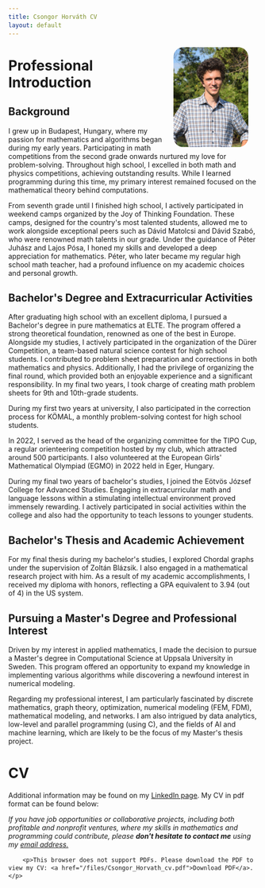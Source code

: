 ```yaml
---
title: Csongor Horváth CV
layout: default
---
```


<img style="float: right; margin: 5px 20px; border-radius:20px; " src="\img\profil4.JPG" alt="Profile picture" width="30%" height="30%">

# Professional Introduction
## Background
I grew up in Budapest, Hungary, where my passion for mathematics and algorithms began during my early years. Participating in math competitions from the second grade onwards nurtured my love for problem-solving. Throughout high school, I excelled in both math and physics competitions, achieving outstanding results. While I learned programming during this time, my primary interest remained focused on the mathematical theory behind computations.

From seventh grade until I finished high school, I actively participated in weekend camps organized by the Joy of Thinking Foundation. These camps, designed for the country's most talented students, allowed me to work alongside exceptional peers such as Dávid Matolcsi and Dávid Szabó, who were renowned math talents in our grade. Under the guidance of Péter Juhász and Lajos Pósa, I honed my skills and developed a deep appreciation for mathematics. Péter, who later became my regular high school math teacher, had a profound influence on my academic choices and personal growth.

## Bachelor's Degree and Extracurricular Activities
After graduating high school with an excellent diploma, I pursued a Bachelor's degree in pure mathematics at ELTE. The program offered a strong theoretical foundation, renowned as one of the best in Europe. Alongside my studies, I actively participated in the organization of the Dürer Competition, a team-based natural science contest for high school students. I contributed to problem sheet preparation and corrections in both mathematics and physics. Additionally, I had the privilege of organizing the final round, which provided both an enjoyable experience and a significant responsibility. In my final two years, I took charge of creating math problem sheets for 9th and 10th-grade students.

During my first two years at university, I also participated in the correction process for KÖMAL, a monthly problem-solving contest for high school students.

In 2022, I served as the head of the organizing committee for the TIPO Cup, a regular orienteering competition hosted by my club, which attracted around 500 participants. I also volunteered at the European Girls' Mathematical Olympiad (EGMO) in 2022 held in Eger, Hungary.

During my final two years of bachelor's studies, I joined the Eötvös József College for Advanced Studies. Engaging in extracurricular math and language lessons within a stimulating intellectual environment proved immensely rewarding. I actively participated in social activities within the college and also had the opportunity to teach lessons to younger students.

## Bachelor's Thesis and Academic Achievement
For my final thesis during my bachelor's studies, I explored Chordal graphs under the supervision of Zoltán Blázsik. I also engaged in a mathematical research project with him. As a result of my academic accomplishments, I received my diploma with honors, reflecting a GPA equivalent to 3.94 (out of 4) in the US system.

## Pursuing a Master's Degree and Professional Interest
Driven by my interest in applied mathematics, I made the decision to pursue a Master's degree in Computational Science at Uppsala University in Sweden. This program offered an opportunity to expand my knowledge in implementing various algorithms while discovering a newfound interest in numerical modeling.

Regarding my professional interest, I am particularly fascinated by discrete mathematics, graph theory, optimization, numerical modeling (FEM, FDM), mathematical modeling, and networks. I am also intrigued by data analytics, low-level and parallel programming (using C), and the fields of AI and machine learning, which are likely to be the focus of my Master's thesis project.


# CV
Additional information may be found on my [LinkedIn page](https://www.linkedin.com/in/horvathcso/). My CV in pdf format can be found below:

*If you have job opportunities or collaborative projects, including both profitable and nonprofit ventures, where my skills in mathematics and programming could contribute, please **don't hesitate to contact me** using my [email address.](mailto:sifuto2013@gmail.com)*
<object style="border-radius:20px;" data="/files/Csongor_Horvath_cv.pdf" type="application/pdf" width="800px" height="1200px">
    
        <p>This browser does not support PDFs. Please download the PDF to view my CV: <a href="/files/Csongor_Horvath_cv.pdf">Download PDF</a>.</p>
    
</object>



